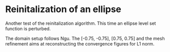 # Reinitalization of an ellipse

Another test of the reinitalization algorithm. This time an ellipse level set
function is perturbed.

The domain setup follows Ngu. The [-0.75, -0.75], [0.75, 0.75] and the mesh
refinement aims at reconstructing the convergence figures for L1 norm.

